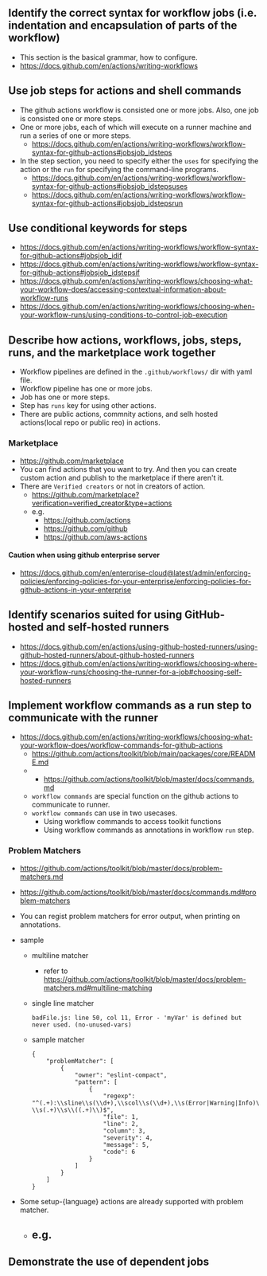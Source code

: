 ## Identify the correct syntax for workflow jobs (i.e. indentation and encapsulation of parts of the workflow)

- This section is the basical grammar, how to configure.
- https://docs.github.com/en/actions/writing-workflows

## Use job steps for actions and shell commands

- The github actions workflow is consisted one or more jobs. Also, one job is consisted one or more steps.
- One or more jobs, each of which will execute on a runner machine and run a series of one or more steps.
    - https://docs.github.com/en/actions/writing-workflows/workflow-syntax-for-github-actions#jobsjob_idsteps
- In the step section, you need to specify either the `uses` for specifying the action or the `run` for specifying the command-line programs.
    - https://docs.github.com/en/actions/writing-workflows/workflow-syntax-for-github-actions#jobsjob_idstepsuses
    - https://docs.github.com/en/actions/writing-workflows/workflow-syntax-for-github-actions#jobsjob_idstepsrun

## Use conditional keywords for steps

- https://docs.github.com/en/actions/writing-workflows/workflow-syntax-for-github-actions#jobsjob_idif
- https://docs.github.com/en/actions/writing-workflows/workflow-syntax-for-github-actions#jobsjob_idstepsif
- https://docs.github.com/en/actions/writing-workflows/choosing-what-your-workflow-does/accessing-contextual-information-about-workflow-runs
- https://docs.github.com/en/actions/writing-workflows/choosing-when-your-workflow-runs/using-conditions-to-control-job-execution

## Describe how actions, workflows, jobs, steps, runs, and the marketplace work together

- Workflow pipelines are defined in the `.github/workflows/` dir with yaml file.
- Workflow pipeline has one or more jobs.
- Job has one or more steps.
- Step has `runs` key for using other actions.
- There are public actions, commnity actions, and selh hosted actions(local repo or public reo) in actions.

### Marketplace

- https://github.com/marketplace
- You can find actions that you want to try. And then you can create custom action and publish to the marketplace if there aren't it.
- There are `Verified creators` or not in creators of action.
    - https://github.com/marketplace?verification=verified_creator&type=actions
    - e.g.
        - https://github.com/actions
        - https://github.com/github
        - https://github.com/aws-actions

#### Caution when using github enterprise server

- https://docs.github.com/en/enterprise-cloud@latest/admin/enforcing-policies/enforcing-policies-for-your-enterprise/enforcing-policies-for-github-actions-in-your-enterprise

## Identify scenarios suited for using GitHub-hosted and self-hosted runners

- https://docs.github.com/en/actions/using-github-hosted-runners/using-github-hosted-runners/about-github-hosted-runners
- https://docs.github.com/en/actions/writing-workflows/choosing-where-your-workflow-runs/choosing-the-runner-for-a-job#choosing-self-hosted-runners

## Implement workflow commands as a run step to communicate with the runner

- https://docs.github.com/en/actions/writing-workflows/choosing-what-your-workflow-does/workflow-commands-for-github-actions
    - https://github.com/actions/toolkit/blob/main/packages/core/README.md
    - - https://github.com/actions/toolkit/blob/master/docs/commands.md
    - `workflow commands` are special function on the github actions to communicate to runner.
    - `workflow commands` can use in two usecases.
        - Using workflow commands to access toolkit functions
        - Using workflow commands as annotations in workflow `run` step.

### Problem Matchers

- https://github.com/actions/toolkit/blob/master/docs/problem-matchers.md
- https://github.com/actions/toolkit/blob/master/docs/commands.md#problem-matchers
- You can regist problem matchers for error output, when printing on annotations.
- sample
    - multiline matcher
        - refer to https://github.com/actions/toolkit/blob/master/docs/problem-matchers.md#multiline-matching
    - single line matcher

        ```
        badFile.js: line 50, col 11, Error - 'myVar' is defined but never used. (no-unused-vars)
        ```

    - sample matcher

        ```
        {
            "problemMatcher": [
                {
                    "owner": "eslint-compact",
                    "pattern": [
                        {
                            "regexp": "^(.+):\\sline\\s(\\d+),\\scol\\s(\\d+),\\s(Error|Warning|Info)\\s-\\s(.+)\\s\\((.+)\\)$",
                            "file": 1,
                            "line": 2,
                            "column": 3,
                            "severity": 4,
                            "message": 5,
                            "code": 6
                        }
                    ]
                }
            ]
        }
        ```

- Some setup-{language} actions are already supported with problem matcher.
    - e.g.
        - 


## Demonstrate the use of dependent jobs

